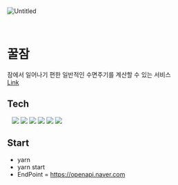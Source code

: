 <br>

![Untitled](https://github.com/devhwann/sleepWell/assets/37394823/e86974cf-4053-4b65-a572-71dec23e9bf1)
<br>

<br>

# 꿀잠 
 
잠에서 일어나기 편한 일반적인 수면주기를 계산할 수 있는 서비스  <br> <a href='https://sleepwell-hwan.vercel.app'/> Link<a/>


## Tech

&ensp;
  <img src="https://img.shields.io/badge/javascript-14354C?style=flat-square&logo=javascript&logoColor=white">
  <img src="https://img.shields.io/badge/typescript-007ACC?style=flat-square&logo=typescript&logoColor=white">
  <img src="https://img.shields.io/badge/react-4479A1?style=flat-square&logo=react&logoColor=black">
  <img src="https://img.shields.io/badge/next.js-000000?style=flat-square&logo=nextdotjs&logoColor=white">
  <img src="https://img.shields.io/badge/Material%20UI-007FFF?style=flat-square&logo=mui&logoColor=white">
  <img src="https://img.shields.io/badge/Chart.js-FF6384?style=flat-square&logo=chartdotjs&logoColor=white">




## Start

 - yarn
 - yarn start
 - EndPoint = https://openapi.naver.com
  
